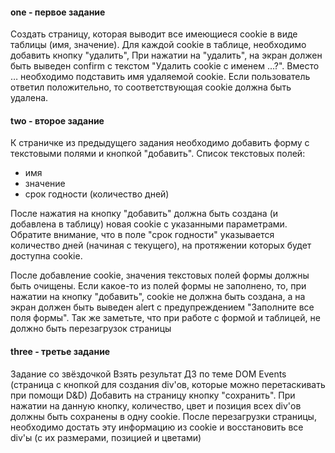 #### one - первое задание
Создать страницу, которая выводит все имеющиеся cookie в виде таблицы (имя, значение).
Для каждой cookie в таблице, необходимо добавить кнопку "удалить", При нажатии на "удалить", на экран должен быть выведен confirm с текстом "Удалить cookie с именем …?". Вместо … необходимо подставить имя удаляемой cookie. Если пользователь ответил положительно, то соответствующая cookie должна быть удалена.

#### two - второе задание
К страничке из предыдущего задания необходимо добавить форму с текстовыми полями и кнопкой "добавить".
Список текстовых полей:
- имя
- значение
- срок годности (количество дней)

После нажатия на кнопку "добавить" должна быть создана (и добавлена в таблицу) новая cookie с указанными параметрами. Обратите внимание, что в поле "срок годности" указывается количество дней (начиная с текущего), на протяжении которых будет доступна cookie.

После добавление cookie, значения текстовых полей формы должны быть очищены.
Если какое-то из полей формы не заполнено, то, при нажатии на кнопку "добавить", cookie не должна быть создана, а на экран должен быть выведен alert с предупреждением "Заполните все поля формы".
Так же заметьте, что при работе с формой и таблицей, не должно быть перезагрузок страницы

#### three - третье задание
Задание со звёздочкой
Взять результат ДЗ по теме DOM Events (страница с кнопкой для создания div'ов, которые можно перетаскивать при помощи D&D)
Добавить на страницу кнопку "сохранить". При нажатии на данную кнопку, количество, цвет и позиция всех div'ов должны быть сохранены в одну cookie.
После перезагрузки страницы, необходимо достать эту информацию из cookie и восстановить все div'ы (с их размерами, позицией и цветами)

